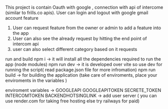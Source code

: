 This project is contain Oauth with google , connection with api of intercome (similar to frills.co apis).
User can login and logout with google gmail account 
feature 
1) User can request feature from the owner or admin to add a feature into the app
2) User can also see the already request by hitting the end point of intercom api
3) user can also select different category based on it requests

run and build 
npm i -> it will install all the dependencies required to run the app (node modules)
npm run dev -> it is developed over vite so use dev for running the script( read package.json file for more infromation)
npm run build -> for building the application (take care of enviroments, place your enviroments in the variables )

enviroment variables ->
GOOGLEAPI
GOOGLEAPITOKEN
SECRETE_TOKEN
INTERCOMTOKEN
BACKENDHOTSINGLINK -> add user server ( you can use render.com for taking free hosting else try railways for paid) 



